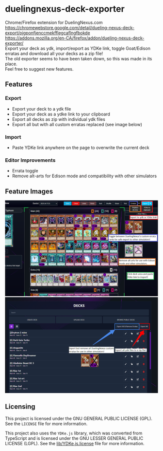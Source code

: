 # duelingnexus-deck-exporter
Chrome/Firefox extension for DuelingNexus.com <br />
https://chromewebstore.google.com/detail/dueling-nexus-deck-export/pjgponfjenccmekfflegcaflngfbokde<br />
https://addons.mozilla.org/en-CA/firefox/addon/dueling-nexus-deck-exporter/<br />
Export your deck as ydk, import/export as YDKe link, toggle Goat/Edison erratas and download all your decks as a zip file!<br />The old exporter seems to have been taken down, so this was made in its place.<br />
Feel free to suggest new features.

## Features

### Export
* Export your deck to a ydk file
* Export your deck as a ydke link to your clipboard
* Export all decks as zip with individual ydk files
* Export all but with all custom erratas replaced (see image below)

### Import
* Paste YDKe link anywhere on the page to overwrite the current deck

### Editor Improvements
* Errata toggle
* Remove alt-arts for Edison mode and compatibility with other simulators

## Feature Images
![DeckEditFeatures](images/deck_edit_features.png)
![DeckListFeatures](images/deck_list_features.png)


## Licensing

This project is licensed under the GNU GENERAL PUBLIC LICENSE (GPL). See the `LICENSE` file for more information.

This project also uses the `YDKe.js` library, which was converted from TypeScript and is licensed under the GNU LESSER GENERAL PUBLIC LICENSE (LGPL). See the [lib/YDKe.js.license](cci:7://file:///c:/repo/duelingnexus-deck-exporter/lib/YDKe.js.license:0:0-0:0) file for more information.


